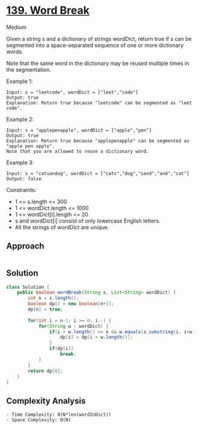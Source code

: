 # [139. Word Break](https://leetcode.com/problems/word-break/)
Medium


Given a string s and a dictionary of strings wordDict, return true if s can be segmented into a space-separated sequence of one or more dictionary words.

Note that the same word in the dictionary may be reused multiple times in the segmentation.

 

Example 1:
```
Input: s = "leetcode", wordDict = ["leet","code"]
Output: true
Explanation: Return true because "leetcode" can be segmented as "leet code".
```
Example 2:
```
Input: s = "applepenapple", wordDict = ["apple","pen"]
Output: true
Explanation: Return true because "applepenapple" can be segmented as "apple pen apple".
Note that you are allowed to reuse a dictionary word.
```
Example 3:
```
Input: s = "catsandog", wordDict = ["cats","dog","sand","and","cat"]
Output: false
 ```

Constraints:

- 1 <= s.length <= 300
- 1 <= wordDict.length <= 1000
- 1 <= wordDict[i].length <= 20
- s and wordDict[i] consist of only lowercase English letters.
- All the strings of wordDict are unique.

## Approach
```

```

## Solution
```java
class Solution {
    public boolean wordBreak(String s, List<String> wordDict) {
        int n = s.length();
        boolean dp[] = new boolean[n+1];
        dp[n] = true;
        
        for(int i = n-1; i >= 0; i--) {
            for(String w : wordDict) {
                if(i + w.length() <= n && w.equals(s.substring(i, i+w.length()))) {
                    dp[i] = dp[i + w.length()];
                }
                if(dp[i])
                    break;
            }
        }
        return dp[0];
    }
}
```

## Complexity Analysis
```
- Time Complexity: O(N*len(wordInDict))
- Space Complexity: O(N)
```
